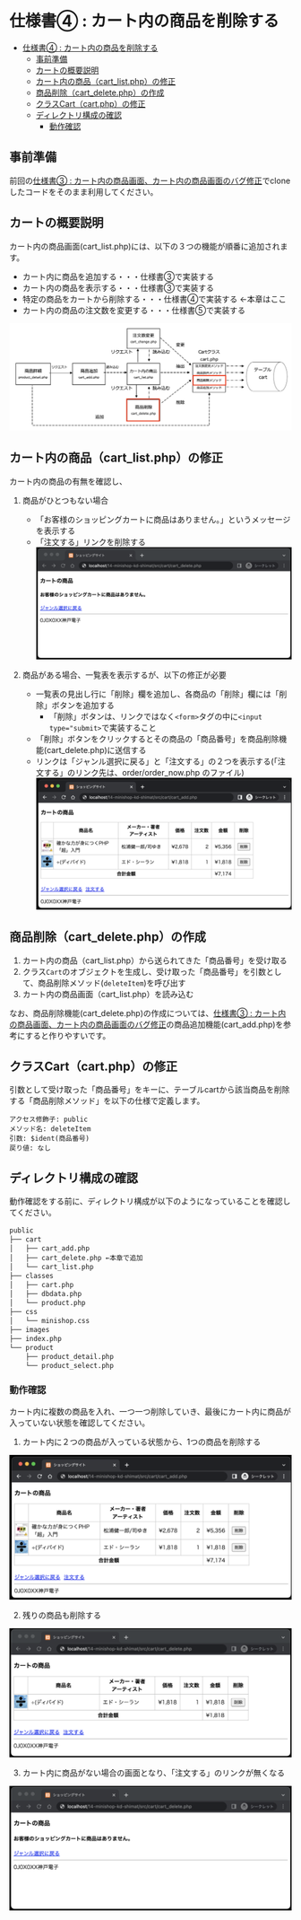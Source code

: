﻿# 仕様書④ : カート内の商品を削除する

- [仕様書④ : カート内の商品を削除する](#仕様書--カート内の商品を削除する)
  - [事前準備](#事前準備)
  - [カートの概要説明](#カートの概要説明)
  - [カート内の商品（cart\_list.php）の修正](#カート内の商品cart_listphpの修正)
  - [商品削除（cart\_delete.php）の作成](#商品削除cart_deletephpの作成)
  - [クラスCart（cart.php）の修正](#クラスcartcartphpの修正)
  - [ディレクトリ構成の確認](#ディレクトリ構成の確認)
    - [動作確認](#動作確認)

## 事前準備

前回の[仕様書③ : カート内の商品画面、カート内の商品画面のバグ修正](../ec-site-iii/README.md)でcloneしたコードをそのまま利用してください。

## カートの概要説明

カート内の商品画面(cart_list.php)には、以下の３つの機能が順番に追加されます。

- カート内に商品を追加する・・・仕様書③で実装する
- カート内の商品を表示する・・・仕様書③で実装する
- 特定の商品をカートから削除する・・・仕様書④で実装する ←本章はここ
- カート内の商品の注文数を変更する・・・仕様書⑤で実装する

![](./images/cart_transition.png)

## カート内の商品（cart_list.php）の修正

カート内の商品の有無を確認し、

1. 商品がひとつもない場合
   - 「お客様のショッピングカートに商品はありません。」というメッセージを表示する
   - 「注文する」リンクを削除する<br>
  ![](./images/cart_list_display_0.png)

1. 商品がある場合、一覧表を表示するが、以下の修正が必要
   - 一覧表の見出し行に「削除」欄を追加し、各商品の「削除」欄には「削除」ボタンを追加する
     - 「削除」ボタンは、リンクではなく`<form>`タグの中に`<input type="submit>`で実装すること
   - 「削除」ボタンをクリックするとその商品の「商品番号」を商品削除機能(cart_delete.php)に送信する
   - リンクは「ジャンル選択に戻る」と「注文する」の２つを表示する(「注文する」のリンク先は、order/order_now.php のファイル)<br>
  ![](./images/cart_list_display_2.png)

## 商品削除（cart_delete.php）の作成

1. カート内の商品（cart_list.php）から送られてきた「商品番号」を受け取る
2. クラス`Cart`のオブジェクトを生成し、受け取った「商品番号」を引数として、商品削除メソッド(`deleteItem`)を呼び出す
3. カート内の商品画面（cart_list.php）を読み込む</br>

なお、商品削除機能(cart_delete.php)の作成については、[仕様書③ : カート内の商品画面、カート内の商品画面のバグ修正](../ec-site-iii/README.md)の商品追加機能(cart_add.php)を参考にすると作りやすいです。

## クラスCart（cart.php）の修正

引数として受け取った「商品番号」をキーに、テーブルcartから該当商品を削除する「商品削除メソッド」を以下の仕様で定義します。

```text
アクセス修飾子: public
メソッド名: deleteItem
引数: $ident(商品番号)
戻り値: なし
```

## ディレクトリ構成の確認

動作確認をする前に、ディレクトリ構成が以下のようになっていることを確認してください。

```text
public
├── cart
│   ├── cart_add.php
│   ├── cart_delete.php ←本章で追加
│   └── cart_list.php
├── classes
│   ├── cart.php
│   ├── dbdata.php
│   └── product.php
├── css
│   └── minishop.css
├── images
├── index.php
└── product
    ├── product_detail.php
    └── product_select.php
```

### 動作確認

カート内に複数の商品を入れ、一つ一つ削除していき、最後にカート内に商品が入っていない状態を確認してください。

1. カート内に２つの商品が入っている状態から、1つの商品を削除する

![](./images/cart_list_display_2.png)

2. 残りの商品も削除する

![](./images/cart_list_display_1.png)


3. カート内に商品がない場合の画面となり、「注文する」のリンクが無くなる

![](./images/cart_list_display_0.png)

